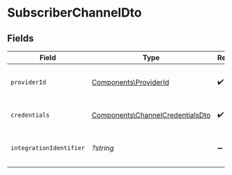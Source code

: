 # SubscriberChannelDto


## Fields

| Field                                                                                | Type                                                                                 | Required                                                                             | Description                                                                          |
| ------------------------------------------------------------------------------------ | ------------------------------------------------------------------------------------ | ------------------------------------------------------------------------------------ | ------------------------------------------------------------------------------------ |
| `providerId`                                                                         | [Components\ProviderId](../../Models/Components/ProviderId.md)                       | :heavy_check_mark:                                                                   | The ID of the chat or push provider.                                                 |
| `credentials`                                                                        | [Components\ChannelCredentialsDto](../../Models/Components/ChannelCredentialsDto.md) | :heavy_check_mark:                                                                   | Credentials for the channel.                                                         |
| `integrationIdentifier`                                                              | *?string*                                                                            | :heavy_minus_sign:                                                                   | An optional identifier for the integration.                                          |